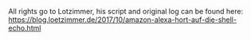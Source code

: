 All rights go to Lotzimmer, his script and original log can be found here:
https://blog.loetzimmer.de/2017/10/amazon-alexa-hort-auf-die-shell-echo.html
